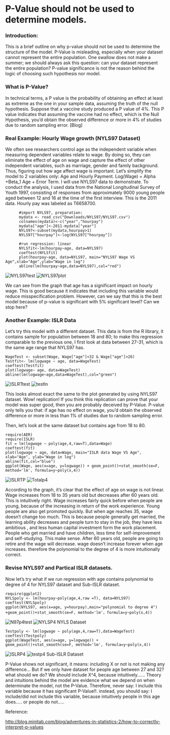  
# P-Value should not be used to determine models. 

### Introduction:
This is a brief outline on why p-value should not be used to determine the structure of the model. P-Value is misleading, especially when your dataset cannot represent the entire population. One swallow does not make a summer; we should always ask this question: can your dataset represent the entire population? P-value significance is not the reason behind the logic of choosing such hypothesis nor model. 

### What is P-Value? 
In technical terms, a P value is the probability of obtaining an effect at least as extreme as the one in your sample data, assuming the truth of the null hypothesis.
Suppose that a vaccine study produced a P value of 4%. This P value indicates that assuming the vaccine had no effect, which is the Null Hypothesis, you’d obtain the observed difference or more in 4% of studies due to random sampling error. [Blog] 


### Real Example: Hourly Wage growth (NYLS97 Dataset)

We often see researchers control age as the independent variable when measuring dependent variables relate to wage. By doing so, they can eliminate the effect of age on wage and capture the effect of other independent variables, such as marriage, gender and family background.  
Thus, figuring out how age affect wage is important. Let’s simplify the model to 2 variables only: Age and Hourly Payment. Log(Wage) = Alpha +Beta_1 Age + Error Term. I will use NYLS97 data to demonstrate.
To conduct the analysis, I used data from the National Longitudinal Survey of Youth 1997, consisting of responses from approximately 9000 young people aged between 12 and 16 at the time of the first interview. This is the 2011 data. Hourly pay was labeled as T6658700.

```{r}
      #import NYLS97, preparation:
      mydata <- read_csv("Downloads/NYLS97/NYLS97.csv")
      colnames(mydata)<-c("year","hourpay")
      mydata["age"]<-2011-mydata["year"]
      NYLS97<-subset(mydata,hourpay>1)
      NYLS97["hourpay"]<-log(NYLS97["hourpay"])

      #run regression: linear
      NYLSfit<-lm(hourpay~age, data=NYLS97)
      coeftest(NYLSfit)
      plot(hourpay~age, data=NYLS97, main="NYLS97 Wage VS Age",xlab="Age",ylab="Wage in log")
      abline(lm(hourpay~age,data=NYLS97),col="red")

```
![NYLS97test](DoNotOpen/2011test.png)
![NYLS97plot](DoNotOpen/2011ln.png)

We can see from the graph that age has a significant impact on hourly wage. This is good because it indicates that including this variable would reduce misspecification problem. However, can we say that this is the best model because of p-value is significant with 5% significant level? Can we stop here?


### Another Example: ISLR Data
Let’s try this model with a different dataset. This data is from the R library, it contains sample for population between 18 and 80; to make this regression comparable to the previous one, I first look at data between 27-31, which is the same age range that NYLS97 has.

```{r}
WageTest <- subset(Wage, Wage["age"]<32 & Wage["age"]>26)
Testfit<- lm(logwage ~ age, data=WageTest)
coeftest(Testfit)
plot(logwage~ age, data=WageTest)
abline(lm(logwage~age,data=WageTest),col="green")
```
![ISLRTtest](DoNotOpen/ISLRTtest.png)
![testln](DoNotOpen/testln.png)

This looks almost exact the same to the plot generated by using NYLS97 dataset. Wow! replication! If you think this replication can prove that your model was super good, then you are probably deceived by P-Value. P-value only tells you that: if age has no effect on wage, you’d obtain the observed difference or more in less than 1% of studies due to random sampling error. 

Then, let’s look at the same dataset but contains age from 18 to 80.

```{r}
require(AER)
require(ISLR)
fit = lm(logwage ~ poly(age,4,raw=T),data=Wage)
coeftest(fit)
plot(logwage ~ age, data=Wage, main="ISLR data Wage VS Age", xlab="Age", ylab="Wage in log")
abline(fit,col="blue")
ggplot(Wage, aes(x=age, y=logwage)) + geom_point()+stat_smooth(se=F, method='lm', formula=y~poly(x,4))
```
![ISLRTP](DoNotOpen/ISLRTP4.png)
![Totalp4](DoNotOpen/Totalp4.png)

According to the graph, it’s clear that the effect of age on wage is not linear. Wage increases from 18 to 35 years old but decreases after 60 years old. This is intuitively right. Wage increases fairly quick before when people are young, because of the increasing in return of the work experience. Young people are also get promoted quickly. But when age reaches 35, wage doesn’t change too much. This is because people generally get married, the learning ability decreases and people turn to stay in the job, they have less ambitious , and less human capital investment form the work placement. People who get married and have children, less time for self-improvement and self-studying. This make sense. After 60 years old, people are going to retire and the wage will decrease. wage doesn’t increase forever when age increases. therefore the polynomial to the degree of 4 is more intuitionally correct. 

### Revise NYLS97 and Partical ISLR datasets. 
Now let’s try what if we run regression with age contains polynomial to degree of 4 for NYLS97 dataset and Sub-ISLR dataset.

```{r}
require(ggplot2)
NYLSpoly <- lm(hourpay~poly(age,4,raw =T), data=NYLS97)
coeftest(NYLSpoly)
ggplot(NYLS97, aes(x=age, y=hourpay),main="polynomial to degree 4") +geom_point()+stat_smooth(se=F, method='lm'，formula=y~poly(x,4))

```
![N97p4test](DoNotOpen/2011P4test.png)
![NYLSP4](DoNotOpen/2011P4.png)
NYLS Dataset

```{r}
Testpoly <- lm(logwage ~ poly(age,4,raw=T),data=WageTest)
coeftest(Testpoly)
ggplot(WageTest, aes(x=age, y=logwage)) + geom_point()+stat_smooth(se=F, method='lm', formula=y~poly(x,4))

```
![ISLRP4](DoNotOpen/ISLRP4.png)
![testp4](DoNotOpen/testp4.png)
Sub-ISLR Dataset

P-Value shows not significant, it means: including X or not is not making any difference...
But if we only have dataset for people age between 27 and 32? what should we do? We should include X^4, because intuitively......
Theory and intuitions behind the model are evidence what we depend on when determinate the model, not the P-Value. Therefore, never say: I include this variable because it has significant P-Value!!. instead, you should say: I include/did not include this variable, because intuitively people in this age does..... or people do not.....






Reference: 

http://blog.minitab.com/blog/adventures-in-statistics-2/how-to-correctly-interpret-p-values




